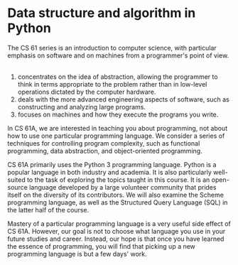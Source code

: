 Data structure and algorithm in Python
===========
The CS 61 series is an introduction to computer science, with particular emphasis on software and on machines from a programmer's point of view.  

1. concentrates on the idea of abstraction, allowing the programmer to think in terms appropriate to the problem rather than in low-level operations dictated by the computer hardware. 
2. deals with the more advanced engineering aspects of software, such as constructing and analyzing large programs. 
3. focuses on machines and how they execute the programs you write. 

In CS 61A, we are interested in teaching you about programming, not about how to use one particular programming language. We consider a series of techniques for controlling program complexity, such as functional programming, data abstraction, and object-oriented programming. 

CS 61A primarily uses the Python 3 programming language. Python is a popular language in both industry and academia. It is also particularly well-suited to the task of exploring the topics taught in this course. It is an open-source language developed by a large volunteer community that prides itself on the diversity of its contributors. We will also examine the Scheme programming language, as well as the Structured Query Language (SQL) in the latter half of the course.  

Mastery of a particular programming language is a very useful side effect of CS 61A. However, our goal is not to choose what language you use in your future studies and career. Instead, our hope is that once you have learned the essence of programming, you will find that picking up a new programming language is but a few days' work.

